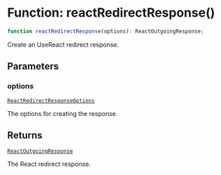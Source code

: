# Function: reactRedirectResponse()

```ts
function reactRedirectResponse(options): ReactOutgoingResponse;
```

Create an UseReact redirect response.

## Parameters

### options

[`ReactRedirectResponseOptions`](../../../declarations/type-aliases/ReactRedirectResponseOptions.md)

The options for creating the response.

## Returns

[`ReactOutgoingResponse`](../../../declarations/type-aliases/ReactOutgoingResponse.md)

The React redirect response.
